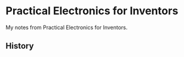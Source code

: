 # Practical Electronics for Inventors
My notes from Practical Electronics for Inventors.


## History
